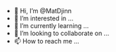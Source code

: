 - 👋 Hi, I’m @MatDjinn
- 👀 I’m interested in ...
- 🌱 I’m currently learning ...
- 💞️ I’m looking to collaborate on ...
- 📫 How to reach me ...

<!---
MatDjinn/MatDjinn is a ✨ special ✨ repository because its `README.md` (this file) appears on your GitHub profile.
You can click the Preview link to take a look at your changes.
--->
